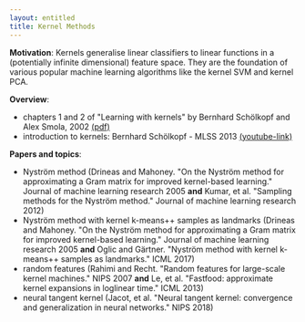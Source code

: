 ```yaml
---
layout: entitled
title: Kernel Methods
---
```


**Motivation**: Kernels generalise linear classifiers to linear functions in a (potentially infinite dimensional) feature space. They are the foundation of various popular machine learning algorithms like the kernel SVM and kernel PCA.

**Overview**:

- chapters 1 and 2 of "Learning with kernels" by Bernhard Schölkopf and Alex Smola, 2002 [(pdf)](http://agbs.kyb.tuebingen.mpg.de/lwk/)
- introduction to kernels: Bernhard Schölkopf - MLSS 2013 [(youtube-link)](https://www.youtube.com/watch?v=uzWgB1VO9xQ)

**Papers and topics**:

- Nyström method (Drineas and Mahoney. "On the Nyström method for approximating a Gram matrix for improved kernel-based learning." Journal of machine learning research 2005 **and** Kumar, et al. "Sampling methods for the Nyström method." Journal of machine learning research 2012)
- Nyström method with kernel k-means++ samples as landmarks (Drineas and Mahoney. "On the Nyström method for approximating a Gram matrix for improved kernel-based learning." Journal of machine learning research 2005 **and** Oglic and Gärtner. "Nyström method with kernel k-means++ samples as landmarks." ICML 2017)
- random features (Rahimi and Recht. "Random features for large-scale kernel machines." NIPS 2007 **and** Le, et al. "Fastfood: approximate kernel expansions in loglinear time." ICML 2013)
- neural tangent kernel (Jacot, et al. "Neural tangent kernel: convergence and generalization in neural networks." NIPS 2018)
